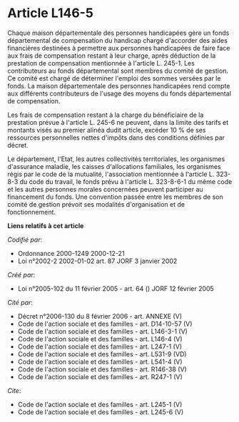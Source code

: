# Article L146-5

Chaque maison départementale des personnes handicapées gère un fonds départemental de compensation du handicap chargé
d'accorder des aides financières destinées à permettre aux personnes handicapées de faire face aux frais de compensation
restant à leur charge, après déduction de la prestation de compensation mentionnée à l'article L. 245-1. Les contributeurs au
fonds départemental sont membres du comité de gestion. Ce comité est chargé de déterminer l'emploi des sommes versées par le
fonds. La maison départementale des personnes handicapées rend compte aux différents contributeurs de l'usage des moyens du
fonds départemental de compensation. 

Les frais de compensation restant à la charge du bénéficiaire de la prestation prévue à l'article L. 245-6 ne peuvent, dans
la limite des tarifs et montants visés au premier alinéa dudit article, excéder 10 % de ses ressources personnelles nettes
d'impôts dans des conditions définies par décret. 

Le département, l'Etat, les autres collectivités territoriales, les organismes d'assurance maladie, les caisses d'allocations
familiales, les organismes régis par le code de la mutualité, l'association mentionnée à l'article L. 323-8-3 du code du
travail, le fonds prévu à l'article L. 323-8-6-1 du même code et les autres personnes morales concernées peuvent participer
au financement du fonds. Une convention passée entre les membres de son comité de gestion prévoit ses modalités
d'organisation et de fonctionnement.

**Liens relatifs à cet article**

_Codifié par_:

  - Ordonnance 2000-1249 2000-12-21
  - Loi n°2002-2 2002-01-02 art. 87 JORF 3 janvier 2002

_Créé par_:

  - Loi n°2005-102 du 11 février 2005 - art. 64 () JORF 12 février 2005

_Cité par_:

  - Décret n°2006-130 du 8 février 2006 - art. ANNEXE (V)
  - Code de l'action sociale et des familles - art. D14-10-57 (V)
  - Code de l'action sociale et des familles - art. L146-3-1 (V)
  - Code de l'action sociale et des familles - art. L146-4 (V)
  - Code de l'action sociale et des familles - art. L247-1 (V)
  - Code de l'action sociale et des familles - art. L531-9 (VD)
  - Code de l'action sociale et des familles - art. L541-4 (V)
  - Code de l'action sociale et des familles - art. R146-38 (V)
  - Code de l'action sociale et des familles - art. R247-1 (V)

_Cite_:

  - Code de l'action sociale et des familles - art. L245-1 (V)
  - Code de l'action sociale et des familles - art. L245-6 (V)
